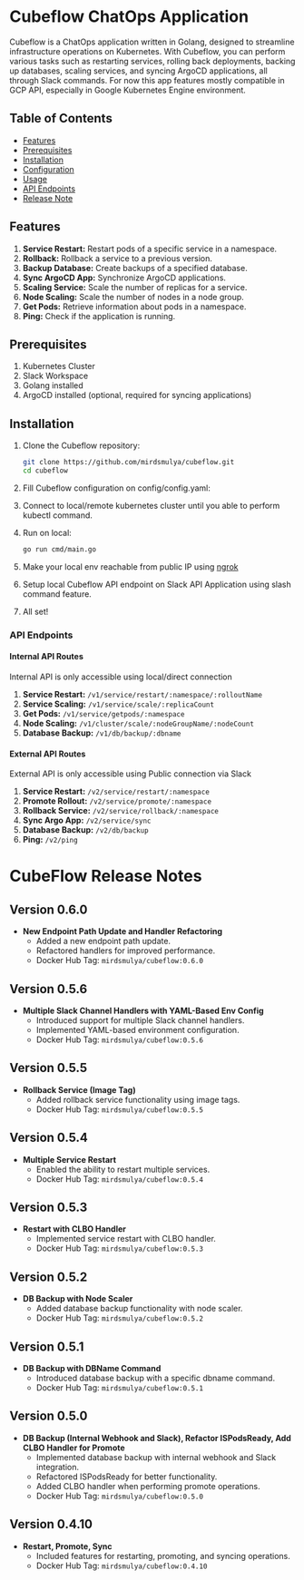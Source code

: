 # Cubeflow ChatOps Application

Cubeflow is a ChatOps application written in Golang, designed to streamline infrastructure operations on Kubernetes. With Cubeflow, you can perform various tasks such as restarting services, rolling back deployments, backing up databases, scaling services, and syncing ArgoCD applications, all through Slack commands. For now this app features mostly compatible in GCP API, especially in Google Kubernetes Engine environment.

## Table of Contents

- [Features](#features)
- [Prerequisites](#prerequisites)
- [Installation](#installation)
- [Configuration](#configuration)
- [Usage](#usage)
- [API Endpoints](#api-endpoints)
- [Release Note](#release-note)

## Features

1. **Service Restart:** Restart pods of a specific service in a namespace.
2. **Rollback:** Rollback a service to a previous version.
3. **Backup Database:** Create backups of a specified database.
4. **Sync ArgoCD App:** Synchronize ArgoCD applications.
5. **Scaling Service:** Scale the number of replicas for a service.
6. **Node Scaling:** Scale the number of nodes in a node group.
7. **Get Pods:** Retrieve information about pods in a namespace.
8. **Ping:** Check if the application is running.

## Prerequisites

1. Kubernetes Cluster
2. Slack Workspace
3. Golang installed
4. ArgoCD installed (optional, required for syncing applications)

## Installation

1. Clone the Cubeflow repository:

    ```bash
    git clone https://github.com/mirdsmulya/cubeflow.git
    cd cubeflow
    ```

2. Fill Cubeflow configuration on config/config.yaml:
   
3. Connect to local/remote kubernetes cluster until you able to perform kubectl command.

4. Run on local:
    ```bash
    go run cmd/main.go
    ```

5. Make your local env reachable from public IP using [ngrok](https://ngrok.com/)

6. Setup local Cubeflow API endpoint on Slack API Application using slash command feature.

7. All set!


### API Endpoints

#### Internal API Routes
Internal API is only accessible using local/direct connection

1. **Service Restart:** `/v1/service/restart/:namespace/:rolloutName`
2. **Service Scaling:** `/v1/service/scale/:replicaCount`
3. **Get Pods:** `/v1/service/getpods/:namespace`
4. **Node Scaling:** `/v1/cluster/scale/:nodeGroupName/:nodeCount`
5. **Database Backup:** `/v1/db/backup/:dbname`

#### External API Routes
External API is only accessible using Public connection via Slack

1. **Service Restart:** `/v2/service/restart/:namespace`
2. **Promote Rollout:** `/v2/service/promote/:namespace`
3. **Rollback Service:** `/v2/service/rollback/:namespace`
4. **Sync Argo App:** `/v2/service/sync`
5. **Database Backup:** `/v2/db/backup`
6. **Ping:** `/v2/ping`



# CubeFlow Release Notes

## Version 0.6.0
- **New Endpoint Path Update and Handler Refactoring**
  - Added a new endpoint path update.
  - Refactored handlers for improved performance.
  - Docker Hub Tag: `mirdsmulya/cubeflow:0.6.0`

## Version 0.5.6
- **Multiple Slack Channel Handlers with YAML-Based Env Config**
  - Introduced support for multiple Slack channel handlers.
  - Implemented YAML-based environment configuration.
  - Docker Hub Tag: `mirdsmulya/cubeflow:0.5.6`

## Version 0.5.5
- **Rollback Service (Image Tag)**
  - Added rollback service functionality using image tags.
  - Docker Hub Tag: `mirdsmulya/cubeflow:0.5.5`

## Version 0.5.4
- **Multiple Service Restart**
  - Enabled the ability to restart multiple services.
  - Docker Hub Tag: `mirdsmulya/cubeflow:0.5.4`

## Version 0.5.3
- **Restart with CLBO Handler**
  - Implemented service restart with CLBO handler.
  - Docker Hub Tag: `mirdsmulya/cubeflow:0.5.3`

## Version 0.5.2
- **DB Backup with Node Scaler**
  - Added database backup functionality with node scaler.
  - Docker Hub Tag: `mirdsmulya/cubeflow:0.5.2`

## Version 0.5.1
- **DB Backup with DBName Command**
  - Introduced database backup with a specific dbname command.
  - Docker Hub Tag: `mirdsmulya/cubeflow:0.5.1`

## Version 0.5.0
- **DB Backup (Internal Webhook and Slack), Refactor ISPodsReady, Add CLBO Handler for Promote**
  - Implemented database backup with internal webhook and Slack integration.
  - Refactored ISPodsReady for better functionality.
  - Added CLBO handler when performing promote operations.
  - Docker Hub Tag: `mirdsmulya/cubeflow:0.5.0`

## Version 0.4.10
- **Restart, Promote, Sync**
  - Included features for restarting, promoting, and syncing operations.
  - Docker Hub Tag: `mirdsmulya/cubeflow:0.4.10`